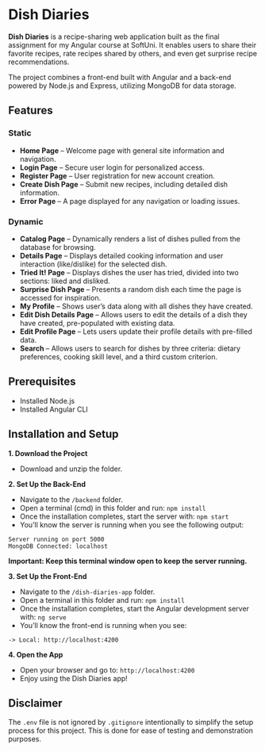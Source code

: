 # Dish Diaries
**Dish Diaries** is a recipe-sharing web application built as the final assignment for my Angular course at SoftUni. It enables users to share their favorite recipes, rate recipes shared by others, and even get surprise recipe recommendations.

The project combines a front-end built with Angular and a back-end powered by Node.js and Express, utilizing MongoDB for data storage.

## Features
### Static
* **Home Page** – Welcome page with general site information and navigation.
* **Login Page** – Secure user login for personalized access.
* **Register Page** – User registration for new account creation.
* **Create Dish Page** – Submit new recipes, including detailed dish information.
* **Error Page** – A page displayed for any navigation or loading issues.
### Dynamic
* **Catalog Page** – Dynamically renders a list of dishes pulled from the database for browsing.
* **Details Page** – Displays detailed cooking information and user interaction (like/dislike) for the selected dish.
* **Tried It! Page** – Displays dishes the user has tried, divided into two sections: liked and disliked.
* **Surprise Dish Page** – Presents a random dish each time the page is accessed for inspiration.
* **My Profile** – Shows user’s data along with all dishes they have created.
* **Edit Dish Details Page** – Allows users to edit the details of a dish they have created, pre-populated with existing data.
* **Edit Profile Page** – Lets users update their profile details with pre-filled data.
* **Search** – Allows users to search for dishes by three criteria: dietary preferences, cooking skill level, and a third custom criterion.

## Prerequisites
* Installed Node.js
* Installed Angular CLI

## Installation and Setup
**1. Download the Project**
* Download and unzip the folder.

**2. Set Up the Back-End**
* Navigate to the `/backend` folder.
* Open a terminal (cmd) in this folder and run: `npm install`
* Once the installation completes, start the server with: `npm start`
* You’ll know the server is running when you see the following output:
```
Server running on port 5000
MongoDB Connected: localhost
```
**Important: Keep this terminal window open to keep the server running.**

**3. Set Up the Front-End**
* Navigate to the `/dish-diaries-app` folder.
* Open a terminal in this folder and run: `npm install`
* Once the installation completes, start the Angular development server with: `ng serve`
* You’ll know the front-end is running when you see:
```
-> Local: http://localhost:4200
```

**4. Open the App**
* Open your browser and go to: `http://localhost:4200`
* Enjoy using the Dish Diaries app!

## Disclaimer
The `.env` file is not ignored by `.gitignore` intentionally to simplify the setup process for this project. This is done for ease of testing and demonstration purposes.

